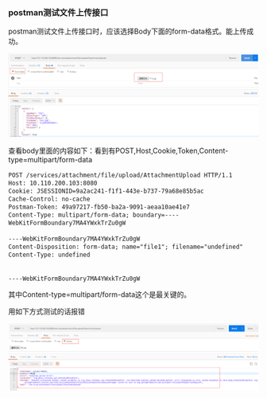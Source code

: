 ### postman测试文件上传接口
postman测试文件上传接口时，应该选择Body下面的form-data格式。能上传成功。

![p1](images/p1.png)

查看body里面的内容如下：看到有POST,Host,Cookie,Token,Content-type=multipart/form-data

```
POST /services/attachment/file/upload/AttachmentUpload HTTP/1.1
Host: 10.110.200.103:8080
Cookie: JSESSIONID=9a2ac241-f1f1-443e-b737-79a68e85b5ac
Cache-Control: no-cache
Postman-Token: 49a97217-fb50-ba2a-9091-aeaa10ae41e7
Content-Type: multipart/form-data; boundary=----WebKitFormBoundary7MA4YWxkTrZu0gW

----WebKitFormBoundary7MA4YWxkTrZu0gW
Content-Disposition: form-data; name="file1"; filename="undefined"
Content-Type: undefined


----WebKitFormBoundary7MA4YWxkTrZu0gW
```

其中Content-type=multipart/form-data这个是最关键的。

用如下方式测试的话报错


![p2](images/p2.png)

